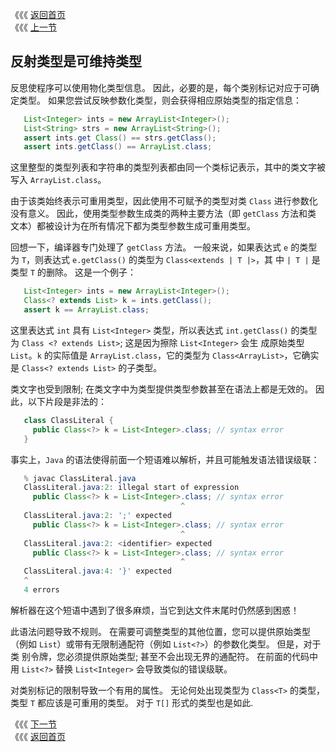 《《《 [返回首页](../README.md)       <br/>
《《《 [上一节](01_Generics_for_Reflection.md)

## 反射类型是可维持类型

反思使程序可以使用物化类型信息。 因此，必要的是，每个类别标记对应于可确定类型。 如果您尝试反映参数化类型，则会获得相应原始类型的指定信息：

```java
   List<Integer> ints = new ArrayList<Integer>();
   List<String> strs = new ArrayList<String>();
   assert ints.get Class() == strs.getClass();
   assert ints.getClass() == ArrayList.class;
```

这里整型的类型列表和字符串的类型列表都由同一个类标记表示，其中的类文字被写入 `ArrayList.class`。

由于该类始终表示可重用类型，因此使用不可赋予的类型对类 `Class` 进行参数化没有意义。 因此，使用类型参数生成类的两种主要方法（即 `getClass` 方法和类
文本）都被设计为在所有情况下都为类型参数生成可重用类型。

回想一下，编译器专门处理了 `getClass` 方法。 一般来说，如果表达式 `e` 的类型为 `T`，则表达式 `e.getClass()` 的类型为 `Class<extends | T |>`，其
中 `| T |` 是类型 `T` 的删除。 这是一个例子：

```java
   List<Integer> ints = new ArrayList<Integer>();
   Class<? extends List> k = ints.getClass();
   assert k == ArrayList.class;
```

这里表达式 `int` 具有 `List<Integer>` 类型，所以表达式 `int.getClass()` 的类型为 `Class <? extends List>`; 这是因为擦除 `List<Integer>` 会生
成原始类型 `List`。`k` 的实际值是 `ArrayList.class`，它的类型为 `Class<ArrayList>`，它确实是 `Class<? extends List>` 的子类型。

类文字也受到限制; 在类文字中为类型提供类型参数甚至在语法上都是无效的。 因此，以下片段是非法的：

```java
   class ClassLiteral {
     public Class<?> k = List<Integer>.class; // syntax error
   }
```

事实上，`Java` 的语法使得前面一个短语难以解析，并且可能触发语法错误级联：

```java
   % javac ClassLiteral.java
   ClassLiteral.java:2: illegal start of expression
     public Class<?> k = List<Integer>.class; // syntax error
									  ^
   ClassLiteral.java:2: ';' expected
     public Class<?> k = List<Integer>.class; // syntax error
									  ^
   ClassLiteral.java:2: <identifier> expected
     public Class<?> k = List<Integer>.class; // syntax error
									  ^
   ClassLiteral.java:4: '}' expected
   ^
   4 errors
```

解析器在这个短语中遇到了很多麻烦，当它到达文件末尾时仍然感到困惑！

此语法问题导致不规则。 在需要可调整类型的其他位置，您可以提供原始类型（例如 `List`）或带有无限制通配符（例如 `List<?>`）的参数化类型。 但是，对于类
别令牌，您必须提供原始类型; 甚至不会出现无界的通配符。 在前面的代码中用 `List<?>` 替换 `List<Integer>` 会导致类似的错误级联。

对类别标记的限制导致一个有用的属性。 无论何处出现类型为 `Class<T>` 的类型，类型 `T` 都应该是可重用的类型。 对于 `T[]` 形式的类型也是如此.

《《《 [下一节](03_Reflection_for_Primitive_Types.md)      <br/>
《《《 [返回首页](../README.md)
